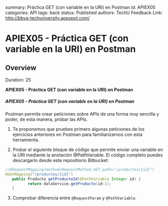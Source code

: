 summary: Práctica GET (con variable en la URI) en Postman
id: APIEX05
categories: API
tags: back
status: Published 
authors: TechU
Feedback Link: http://bbva-techuniversity.appspot.com/

# APIEX05 - Práctica GET (con variable en la URI) en Postman
<!-- ------------------------ -->
## Overview 
Duration: 25

**APIEX05 - Práctica GET (con variable en la URI) en Postman**

##### APIEX05 - Práctica GET (con variable en la URI) en Postman

Postman permite crear peticiones sobre APIs de una forma muy sencilla y poder, de esta manera, probar las APIs. 

1. Te proponemos que pruebes primero algunas peticiones de los ejercicios anteriores en Postman para familiarizarnos con esta herramienta.

2. Probar el siguiente bloque de código que permite enviar una variable en la URI mediante la anotación @PathVariable. El código completo puedes descargarlo desde este repositiorio Bitbucket:

   

```java
//@RequestMapping(method=RequestMethod.GET,path="/productos/{id}")
@GetMapping("/productos/{id}")
   public Producto getProductoId(@PathVariable Integer id) {
          return dataService.getProducto(id-1);
   }
```

3. Comprobar diferencia entre `@RequestParam` y `@PathVariable`. 